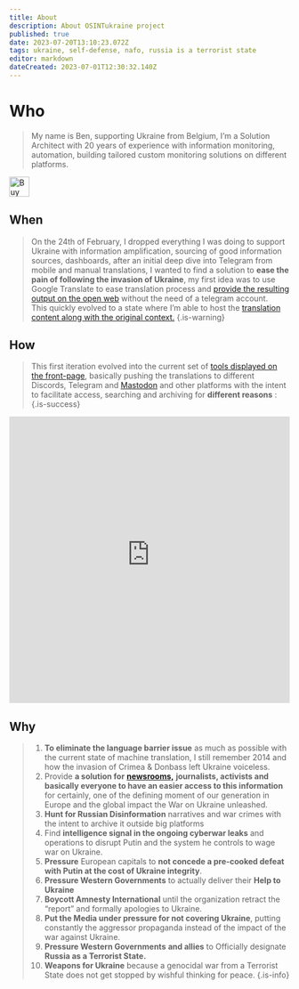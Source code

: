 ```yaml
---
title: About
description: About OSINTukraine project
published: true
date: 2023-07-20T13:10:23.072Z
tags: ukraine, self-defense, nafo, russia is a terrorist state
editor: markdown
dateCreated: 2023-07-01T12:30:32.140Z
---
```


# Who 

> My name is Ben, supporting Ukraine from Belgium, I’m a Solution Architect with 20 years of experience with information monitoring, automation, building tailored custom monitoring solutions on different platforms. 

<a href='https://ko-fi.com/E1E2E81MW' target='_blank'><img height='36' style='border:0px;height:36px;' src='https://storage.ko-fi.com/cdn/kofi2.png?v=3' border='0' alt='Buy Me a Coffee at ko-fi.com' /></a>

## When
> On the 24th of February, I dropped everything I was doing to support Ukraine with information amplification, sourcing of good information sources, dashboards, after an initial deep dive into Telegram from mobile and manual translations, I wanted to find a solution to **ease the pain of following the invasion of Ukraine**, my first idea was to use Google Translate to ease translation process and [provide the resulting output on the open web](https://amplifyukraine.eu) without the need of a telegram account.   
> This quickly evolved to a state where I’m able to host the [translation content along with the original context.](https://ruprop.ukrainewararchive.eu/)
{.is-warning}

## How
> This first iteration evolved into the current set of [tools displayed on the front-page](https://osintukraine.com/), basically pushing the translations to different Discords, Telegram and [Mastodon](https://embed.osintukraine.com) and other platforms with the intent to facilitate access, searching and archiving for **different reasons** : 
{.is-success}

<iframe width="100%" height="515" src="https://www.youtube-nocookie.com/embed/S7un8GqwIDI" title="YouTube video player" frameborder="0" allow="accelerometer; autoplay; clipboard-write; encrypted-media; gyroscope; picture-in-picture; web-share" allowfullscreen></iframe>

## Why
> 1.  **To eliminate the language barrier issue** as much as possible with the current state of machine translation, I still remember 2014 and how the invasion of Crimea & Donbass left Ukraine voiceless.
> 2.  Provide **a solution for** [**newsrooms,**](https://rss.osintukraine.com) **journalists, activists and basically everyone to have an easier access to this information** for certainly, one of the defining moment of our generation in Europe and the global impact the War on Ukraine unleashed.
> 3.  **Hunt for Russian Disinformation** narratives and war crimes with the intent to archive it outside big platforms
> 4.  Find **intelligence signal in the ongoing cyberwar leaks** and operations to disrupt Putin and the system he controls to wage war on Ukraine.
> 5.  **Pressure** European capitals to **not concede a pre-cooked defeat with Putin at the cost of Ukraine integrity**.
> 6.  **Pressure Western Governments** to actually deliver their **Help to Ukraine**
> 7.  **Boycott Amnesty International** until the organization retract the “report” and formally apologies to Ukraine.
> 8.  **Put the Media under pressure for not covering Ukraine**, putting constantly the aggressor propaganda instead of the impact of the war against Ukraine.
> 9.  **Pressure Western Governments** **and allies** to Officially designate **Russia as a Terrorist State.**
> 10.  **Weapons for Ukraine** because a genocidal war from a Terrorist State does not get stopped by wishful thinking for peace.
{.is-info}

